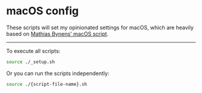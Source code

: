 # macOS config

These scripts will set my opinionated settings for macOS, which are heavily based on [Mathias Bynens' macOS script](https://github.com/mathiasbynens/dotfiles/blob/master/.macos).

---

To execute all scripts:

```bash
source ./_setup.sh
```

Or you can run the scripts independently:

```bash
source ./{script-file-name}.sh
```
